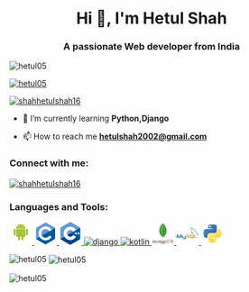 <h1 align="center">Hi 👋, I'm Hetul Shah</h1>
<h3 align="center">A passionate Web developer from India</h3>

<p align="left"> <img src="https://komarev.com/ghpvc/?username=hetul05&label=Profile%20views&color=0e75b6&style=flat" alt="hetul05" /> </p>

<p align="left"> <a href="https://github.com/ryo-ma/github-profile-trophy"><img src="https://github-profile-trophy.vercel.app/?username=hetul05" alt="hetul05" /></a> </p>

<p align="left"> <a href="https://twitter.com/shahhetulshah16" target="blank"><img src="https://img.shields.io/twitter/follow/shahhetulshah16?logo=twitter&style=for-the-badge" alt="shahhetulshah16" /></a> </p>

- 🌱 I’m currently learning **Python,Django**

- 📫 How to reach me **hetulshah2002@gmail.com**

<h3 align="left">Connect with me:</h3>
<p align="left">
<a href="https://twitter.com/shahhetulshah16" target="blank"><img align="center" src="https://raw.githubusercontent.com/rahuldkjain/github-profile-readme-generator/master/src/images/icons/Social/twitter.svg" alt="shahhetulshah16" height="30" width="40" /></a>
</p>

<h3 align="left">Languages and Tools:</h3>
<p align="left"> <a href="https://developer.android.com" target="_blank" rel="noreferrer"> <img src="https://raw.githubusercontent.com/devicons/devicon/master/icons/android/android-original-wordmark.svg" alt="android" width="40" height="40"/> </a> <a href="https://www.cprogramming.com/" target="_blank" rel="noreferrer"> <img src="https://raw.githubusercontent.com/devicons/devicon/master/icons/c/c-original.svg" alt="c" width="40" height="40"/> </a> <a href="https://www.w3schools.com/cpp/" target="_blank" rel="noreferrer"> <img src="https://raw.githubusercontent.com/devicons/devicon/master/icons/cplusplus/cplusplus-original.svg" alt="cplusplus" width="40" height="40"/> </a> <a href="https://www.djangoproject.com/" target="_blank" rel="noreferrer"> <img src="https://cdn.worldvectorlogo.com/logos/django.svg" alt="django" width="40" height="40"/> </a> <a href="https://kotlinlang.org" target="_blank" rel="noreferrer"> <img src="https://www.vectorlogo.zone/logos/kotlinlang/kotlinlang-icon.svg" alt="kotlin" width="40" height="40"/> </a> <a href="https://www.mongodb.com/" target="_blank" rel="noreferrer"> <img src="https://raw.githubusercontent.com/devicons/devicon/master/icons/mongodb/mongodb-original-wordmark.svg" alt="mongodb" width="40" height="40"/> </a> <a href="https://www.mysql.com/" target="_blank" rel="noreferrer"> <img src="https://raw.githubusercontent.com/devicons/devicon/master/icons/mysql/mysql-original-wordmark.svg" alt="mysql" width="40" height="40"/> </a> <a href="https://www.python.org" target="_blank" rel="noreferrer"> <img src="https://raw.githubusercontent.com/devicons/devicon/master/icons/python/python-original.svg" alt="python" width="40" height="40"/> </a> </p>

<p><img align="left" src="https://github-readme-stats.vercel.app/api/top-langs?username=hetul05&show_icons=true&locale=en&layout=compact" alt="hetul05" /></p>

<p>&nbsp;<img align="center" src="https://github-readme-stats.vercel.app/api?username=hetul05&show_icons=true&locale=en" alt="hetul05" /></p>

<p><img align="center" src="https://github-readme-streak-stats.herokuapp.com/?user=hetul05&" alt="hetul05" /></p>

